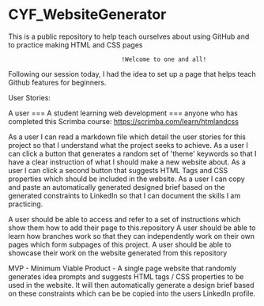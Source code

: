 # CYF_WebsiteGenerator
This is a public repository to help teach ourselves about using GitHub and to practice making HTML and CSS pages


                                    !Welcome to one and all!
Following our session today, I had the idea to set up a page that helps teach Github features for beginners.

User Stories:

A user === A student learning web development === anyone who has completed this Scrimba course: https://scrimba.com/learn/htmlandcss

As a user I can read a markdown file which detail the user stories for this project so that I understand what the project seeks to achieve.
As a user I can click a button that generates a random set of 'theme' keywords so that I have a clear instruction of what I should make a new website about.
As a user I can click a second button that suggests HTML Tags and CSS properties which should be included in the website.
As a user I can copy and paste an automatically generated designed brief based on the generated constraints to LinkedIn so that I can document the skills I am practicing.

A user should be able to access and refer to a set of instructions which show them how to add their page to this.repository
A user should be able to learn how branches work so that they can independently work on their own pages which form subpages of this project.
A user should be able to showcase their work on the website generated from this repository


MVP - Minimum Viable Product - 
A single page website that randomly generates idea prompts and suggests HTML tags / CSS properties to be used in the website. It will then automatically generate a design brief based on these constraints which can be  be copied into the users LinkedIn profile.

